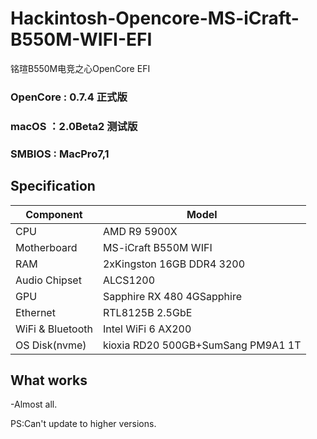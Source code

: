 # Hackintosh-Opencore-MS-iCraft-B550M-WIFI-EFI
铭瑄B550M电竞之心OpenCore EFI
### OpenCore : 0.7.4 正式版

### macOS ：2.0Beta2 测试版

### SMBIOS : MacPro7,1

## Specification

| **Component**    | **Model**                                 |
| ---------------- | ----------------------------------------- |
| CPU              | AMD R9 5900X                              |
| Motherboard      | MS-iCraft B550M WIFI                      |
| RAM              | 2xKingston 16GB DDR4 3200                 |
| Audio Chipset    | ALCS1200                                  |
| GPU              | Sapphire RX 480 4GSapphire                |
| Ethernet         | RTL8125B 2.5GbE                           |
| WiFi & Bluetooth | Intel WiFi 6 AX200                        |
| OS Disk(nvme)    | kioxia RD20 500GB+SumSang PM9A1 1T        | 

## What works
-Almost all.

PS:Can't update to higher versions.

